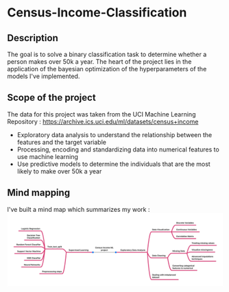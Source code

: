 # Census-Income-Classification

## Description

The goal is to solve a binary classification task to determine whether a person makes over 50k a year. The heart of the project lies in the application of the bayesian optimization of the hyperparameters of the models I've implemented.
 
 ## Scope of the project 
 The data for this project was taken from the UCI Machine Learning Repository : https://archive.ics.uci.edu/ml/datasets/census+income
 * Exploratory data analysis to understand the relationship between the features and the target variable
 * Processing, encoding and standardizing data into numerical features to use machine learning
 * Use predictive models to determine the individuals that are the most likely to make over 50k a year

## Mind mapping

I've built a mind map which summarizes my work :
![mind_map](Images/mind_map.jpg)
